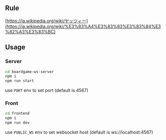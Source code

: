 ## Rule

[https://ja.wikipedia.org/wiki/ヤッツィー](https://ja.wikipedia.org/wiki/%E3%83%A4%E3%83%83%E3%83%84%E3%82%A3%E3%83%BC)

## Usage

### Server

```bash
cd boardgame-ws-server
npm i
npm run start
```

use `PORT` env to set port (default is 4567)

### Front

```bash
cd frontend
npm i
npm run dev
```

use `PUBLIC_WS` env to set websocket host (default is ws://localhost:4567)

